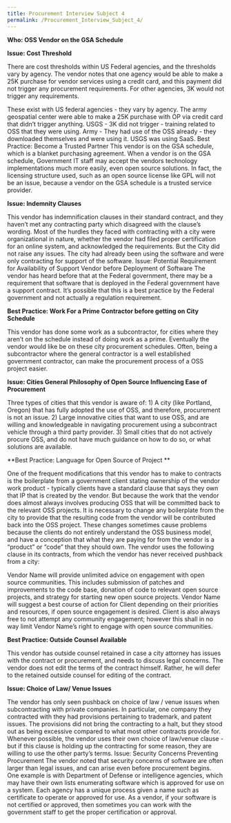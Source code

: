 ```yaml
---
title: Procurement Interview Subject 4
permalink: /Procurement_Interview_Subject_4/
---
```


**Who: OSS Vendor on the GSA Schedule**

**Issue: Cost Threshold**

There are cost thresholds within US Federal agencies, and the thresholds vary by agency. The vendor notes that one agency would be able to make a 25K purchase for vendor services using a credit card, and this payment did not trigger any procurement requirements. For other agencies, 3K would not trigger any requirements.

These exist with US federal agencies - they vary by agency. The army geospatial center were able to make a 25K purchase with OP via credit card that didn’t trigger anything. USGS - 3K did not trigger - training related to OSS that they were using. Army - They had use of the OSS already - they downloaded themselves and were using it. USGS was using SaaS. Best Practice: Become a Trusted Partner This vendor is on the GSA schedule, which is a blanket purchasing agreement. When a vendor is on the GSA schedule, Government IT staff may accept the vendors technology implementations much more easily, even open source solutions. In fact, the licensing structure used, such as an open source license like GPL will not be an issue, because a vendor on the GSA schedule is a trusted service provider.

**Issue: Indemnity Clauses**

This vendor has indemnification clauses in their standard contract, and they haven’t met any contracting party which disagreed with the clause’s wording. Most of the hurdles they faced with contracting with a city were organizational in nature, whether the vendor had filed proper certification for an online system, and acknowledged the requirements. But the City did not raise any issues. The city had already been using the software and were only contracting for support of the software. Issue: Potential Requirement for Availability of Support Vendor before Deployment of Software The vendor has heard before that at the Federal government, there may be a requirement that software that is deployed in the Federal government have a support contract. It’s possible that this is a best practice by the Federal government and not actually a regulation requirement.

**Best Practice: Work For a Prime Contractor before getting on City Schedule**

This vendor has done some work as a subcontractor, for cities where they aren’t on the schedule instead of doing work as a prime. Eventually the vendor would like be on these city procurement schedules. Often, being a subcontractor where the general contractor is a well established government contractor, can make the procurement process of a OSS project easier.

**Issue: Cities General Philosophy of Open Source Influencing Ease of Procurement**

Three types of cities that this vendor is aware of: 1) A city (like Portland, Oregon) that has fully adopted the use of OSS, and therefore, procurement is not an issue. 2) Large innovative cities that want to use OSS, and are willing and knowledgeable in navigating procurement using a subcontract vehicle through a third party provider. 3) Small cities that do not actively procure OSS, and do not have much guidance on how to do so, or what solutions are available.

**Best Practice: Language for Open Source of Project
**

One of the frequent modifications that this vendor has to make to contracts is the boilerplate from a government client stating ownership of the vendor work product - typically clients have a standard clause that says they own that IP that is created by the vendor. But because the work that the vendor does almost always involves producing OSS that will be committed back to the relevant OSS projects. It is necessary to change any boilerplate from the city to provide that the resulting code from the vendor will be contributed back into the OSS project. These changes sometimes cause problems because the clients do not entirely understand the OSS business model, and have a conception that what they are paying for from the vendor is a “product” or “code” that they should own. The vendor uses the following clause in its contracts, from which the vendor has never received pushback from a city:

Vendor Name will provide unlimited advice on engagement with open source communities. This includes submission of patches and improvements to the code base, donation of code to relevant open source projects, and strategy for starting new open source projects. Vendor Name will suggest a best course of action for Client depending on their priorities and resources, if open source engagement is desired. Client is also always free to not attempt any community engagement; however this shall in no way limit Vendor Name’s right to engage with open source communities.

**Best Practice: Outside Counsel Available**

This vendor has outside counsel retained in case a city attorney has issues with the contract or procurement, and needs to discuss legal concerns. The vendor does not edit the terms of the contract himself. Rather, he will defer to the retained outside counsel for editing of the contract.

**Issue: Choice of Law/ Venue Issues**

The vendor has only seen pushback on choice of law / venue issues when subcontracting with private companies. In particular, one company they contracted with they had provisions pertaining to trademark, and patent issues. The provisions did not bring the contracting to a halt, but they stood out as being excessive compared to what most other contracts provide for. Whenever possible, the vendor uses their own choice of law/venue clause - but if this clause is holding up the contracting for some reason, they are willing to use the other party’s terms. Issue: Security Concerns Preventing Procurement The vendor noted that security concerns of software are often larger than legal issues, and can arise even before procurement begins. One example is with Department of Defense or intelligence agencies, which may have their own lists enumerating software which is approved for use on a system. Each agency has a unique process given a name such as certificate to operate or approved for use. As a vendor, if your software is not certified or approved, then sometimes you can work with the government staff to get the proper certification or approval.
